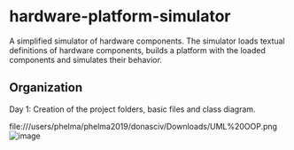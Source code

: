 # hardware-platform-simulator
A simplified simulator of hardware components. The simulator loads textual definitions of hardware components, builds a platform with the loaded components and simulates their behavior.

## Organization
Day 1: Creation of the project folders, basic files and class diagram.

file:///users/phelma/phelma2019/donasciv/Downloads/UML%20OOP.png![image](https://user-images.githubusercontent.com/23621600/135878784-9d699120-9982-44f1-9284-29f6ce3a552c.png)
